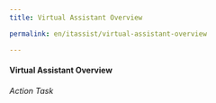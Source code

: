 ```yaml
---
title: Virtual Assistant Overview

permalink: en/itassist/virtual-assistant-overview

---
```

#### Virtual Assistant Overview
###### Action Task
